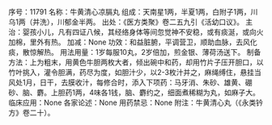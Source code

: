 序号：11791
名称：牛黄清心凉膈丸
组成：天南星1两，半夏1两，白附子1两，川乌1两（并洗），川郁金半两。
出处：《医方类聚》卷二五九引《活幼口议》。
主治：婴孩小儿，凡有四证八候，其经络身体等间忽觉神不安稳，或有痰涎，或向火加棉，里外有热。
加减：None
功效：和益脏腑，平调营卫，顺助血脉，去风化痰，散惊解热。
用法用量：1岁每服10丸，2岁倍加，煎金银、薄荷汤送下。
制备方法：上为粗末，用黄色牛胆两枚大者，倾出碗中和药，却用竹片子压开胆口，以竹叶挑入，灌令胆满，药尽为度，如胆汁少，以2-3枚汁并之，麻绳缚住，悬挂当风处1月，日干，去膜收汁，每修合时，添入下项药：马牙消、朱砂、雄黄、硼砂、脑、麝。上胆药1两，4味各1钱，脑、麝约之，细面煮稀糊为丸，如麻子大。
临床应用：None
各家论述：None
用药禁忌：None
附注：牛黄清心丸（《永类钤方》卷二十）。
